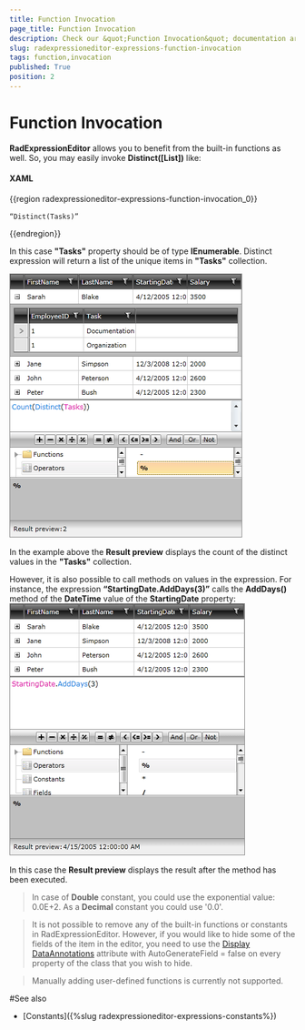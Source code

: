 ```yaml
---
title: Function Invocation
page_title: Function Invocation
description: Check our &quot;Function Invocation&quot; documentation article for the RadExpressionEditor {{ site.framework_name }} control.
slug: radexpressioneditor-expressions-function-invocation
tags: function,invocation
published: True
position: 2
---
```


# Function Invocation

__RadExpressionEditor__ allows you to benefit from the built-in functions as well. So, you may easily invoke __Distinct([List])__ like: 

#### __XAML__

{{region radexpressioneditor-expressions-function-invocation_0}}

	“Distinct(Tasks)”
{{endregion}}


In this case __"Tasks"__ property should be of type __IEnumerable__. Distinct expression will return a list of the unique items in __"Tasks"__ collection. 

![WPF RadExpressionEditor Distinct Expression](images/RadExpressionEditor_DistinctExpression.png)

In the example above the __Result preview__ displays the count of the distinct values in the __"Tasks"__ collection. 

However, it is also possible to call methods on values in the expression. For instance, the expression __“StartingDate.AddDays(3)”__ calls the __AddDays()__ method of the __DateTime__ value of the __StartingDate__ property:
         
![WPF RadExpressionEditor AddDays Method](images/RadExpressionEditor_CallMethods.png)

In this case the __Result preview__ displays the result after the method has been executed.
 
>In case of __Double__ constant, you could use the exponential value: 0.0E+2. As a __Decimal__ constant you could use '0.0'. 

>It is not possible to remove any of the built-in functions or constants in RadExpressionEditor. However, if you would like to hide some of the fields of the item in the editor, you need to use the [Display DataAnnotations](https://msdn.microsoft.com/en-us/library/system.componentmodel.dataannotations.displayattribute(v=VS.95).aspx) attribute with AutoGenerateField = false on every property of the class that you wish to hide.

>Manually adding user-defined functions is currently not supported. 

#See also

* [Constants]({%slug radexpressioneditor-expressions-constants%})